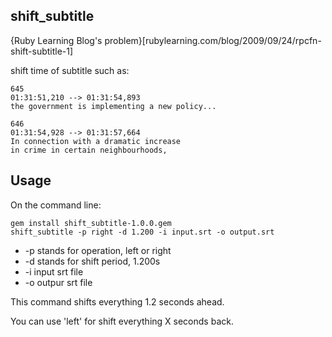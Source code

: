 ## shift_subtitle

{Ruby Learning Blog's problem}[rubylearning.com/blog/2009/09/24/rpcfn-shift-subtitle-1]

shift time of subtitle such as:

```
645
01:31:51,210 --> 01:31:54,893
the government is implementing a new policy...

646
01:31:54,928 --> 01:31:57,664
In connection with a dramatic increase
in crime in certain neighbourhoods,
```

## Usage

On the command line:

```
gem install shift_subtitle-1.0.0.gem
shift_subtitle -p right -d 1.200 -i input.srt -o output.srt
```

* -p stands for operation, left or right
* -d stands for shift period, 1.200s
* -i input srt file
* -o outpur srt file

This command shifts everything 1.2 seconds ahead.

You can use 'left' for shift everything X seconds back.

